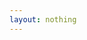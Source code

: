 ```yaml
---
layout: nothing
---
```


<script type="text/javascript">
  window.location = "/Galerie/Vermischtes/";
</script>
